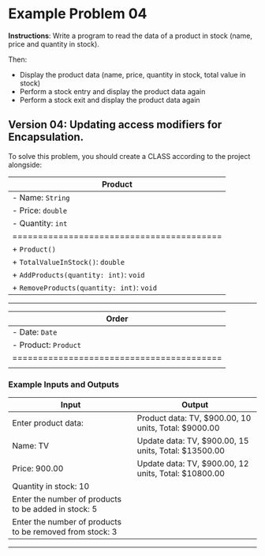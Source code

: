 # Example Problem 04
**Instructions**:
Write a program to read the data of a product in stock (name, price and quantity in stock).

Then:
- Display the product data (name, price, quantity in stock, total value in stock)
- Perform a stock entry and display the product data again
- Perform a stock exit and display the product data again

## Version 04: Updating access modifiers for Encapsulation.

To solve this problem, you should create a CLASS according to the project alongside:

| **Product**                               |
|-------------------------------------------|
| - Name: `String`                          |
| - Price: `double`                         |
| - Quantity: `int`                         |
| ========================================= |
| + `Product()`                             |
| + `TotalValueInStock()`: `double`         |
| + `AddProducts(quantity: int)`: `void`    |
| + `RemoveProducts(quantity: int)`: `void` |

***
| **Order**                                 |
|-------------------------------------------|
| - Date: `Date`                            |
| - Product: `Product`                      |
| ========================================= |
|                                           |

### Example Inputs and Outputs

| **Input**                                                | **Output**                                           |
|----------------------------------------------------------|------------------------------------------------------|
| Enter product data:                                      | Product data: TV, $900.00, 10 units, Total: $9000.00 |
| Name: TV                                                 | Update data: TV, $900.00, 15 units, Total: $13500.00 |
| Price: 900.00                                            | Update data: TV, $900.00, 12 units, Total: $10800.00 |
| Quantity in stock: 10                                    |                                                      |                                                        |                                                      |
| Enter the number of products to be added in stock: 5     |                                                      |
| Enter the number of products to be removed from stock: 3 |                                                      |

***